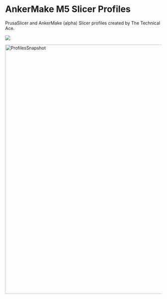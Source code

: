 # AnkerMake M5 Slicer Profiles
PrusaSlicer and AnkerMake (alpha) Slicer profiles created by The Technical Ace.

<a href="https://github.com/TheMasterOfTech/ankermake-m5-profiles/releases/tag/v3.0.1"><img src="https://img.shields.io/github/v/release/TheMasterOfTech/ankermake-m5-profiles?color=00CC66&label=Download%20Latest&style=for-the-badge"></a>

<img src="https://i.postimg.cc/HngV0j8R/Screenshot-2023-05-27-at-7-04-32-PM.png" alt="ProfilesSnapshot" width="700" height="800">
